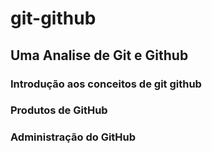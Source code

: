# git-github

## Uma Analise de Git e Github

### Introdução aos conceitos de git github

### Produtos de GitHub

### Administração do GitHub



